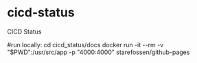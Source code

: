 # cicd-status
CICD Status

#run locally:
cd cicd_status/docs
docker run -it --rm -v "$PWD":/usr/src/app -p "4000:4000" starefossen/github-pages
